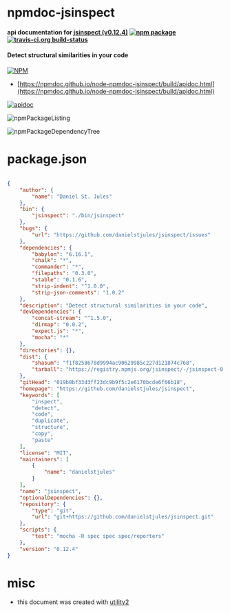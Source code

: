 # npmdoc-jsinspect

#### api documentation for  [jsinspect (v0.12.4)](https://github.com/danielstjules/jsinspect)  [![npm package](https://img.shields.io/npm/v/npmdoc-jsinspect.svg?style=flat-square)](https://www.npmjs.org/package/npmdoc-jsinspect) [![travis-ci.org build-status](https://api.travis-ci.org/npmdoc/node-npmdoc-jsinspect.svg)](https://travis-ci.org/npmdoc/node-npmdoc-jsinspect)

#### Detect structural similarities in your code

[![NPM](https://nodei.co/npm/jsinspect.png?downloads=true&downloadRank=true&stars=true)](https://www.npmjs.com/package/jsinspect)

- [https://npmdoc.github.io/node-npmdoc-jsinspect/build/apidoc.html](https://npmdoc.github.io/node-npmdoc-jsinspect/build/apidoc.html)

[![apidoc](https://npmdoc.github.io/node-npmdoc-jsinspect/build/screenCapture.buildCi.browser.%252Ftmp%252Fbuild%252Fapidoc.html.png)](https://npmdoc.github.io/node-npmdoc-jsinspect/build/apidoc.html)

![npmPackageListing](https://npmdoc.github.io/node-npmdoc-jsinspect/build/screenCapture.npmPackageListing.svg)

![npmPackageDependencyTree](https://npmdoc.github.io/node-npmdoc-jsinspect/build/screenCapture.npmPackageDependencyTree.svg)



# package.json

```json

{
    "author": {
        "name": "Daniel St. Jules"
    },
    "bin": {
        "jsinspect": "./bin/jsinspect"
    },
    "bugs": {
        "url": "https://github.com/danielstjules/jsinspect/issues"
    },
    "dependencies": {
        "babylon": "6.16.1",
        "chalk": "*",
        "commander": "*",
        "filepaths": "0.3.0",
        "stable": "0.1.6",
        "strip-indent": "^1.0.0",
        "strip-json-comments": "1.0.2"
    },
    "description": "Detect structural similarities in your code",
    "devDependencies": {
        "concat-stream": "^1.5.0",
        "dirmap": "0.0.2",
        "expect.js": "*",
        "mocha": "*"
    },
    "directories": {},
    "dist": {
        "shasum": "f1f8258678d9994ac90629985c227d121874c768",
        "tarball": "https://registry.npmjs.org/jsinspect/-/jsinspect-0.12.4.tgz"
    },
    "gitHead": "019b0bf33d3ff23dc9b9f5c2e6170bcde6f66b18",
    "homepage": "https://github.com/danielstjules/jsinspect",
    "keywords": [
        "inspect",
        "detect",
        "code",
        "duplicate",
        "structure",
        "copy",
        "paste"
    ],
    "license": "MIT",
    "maintainers": [
        {
            "name": "danielstjules"
        }
    ],
    "name": "jsinspect",
    "optionalDependencies": {},
    "repository": {
        "type": "git",
        "url": "git+https://github.com/danielstjules/jsinspect.git"
    },
    "scripts": {
        "test": "mocha -R spec spec spec/reporters"
    },
    "version": "0.12.4"
}
```



# misc
- this document was created with [utility2](https://github.com/kaizhu256/node-utility2)
